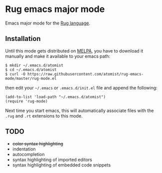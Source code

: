 # Rug emacs major mode

Emacs major mode for the [Rug language][rug].

[rug]: http://docs.atomist.com/rug/rug-dsl/

## Installation

Until this mode gets distributed on [MELPA][melpa], you have to download it
manually and make it available to your emacs path:

[melpa]: http://melpa.milkbox.net/

```
$ mkdir ~/.emacs.d/atomist
$ cd ~/.emacs.d/atomist
$ curl -O https://raw.githubusercontent.com/atomist/rug-emacs-mode/master/rug-mode.el
```

then edit your `~/.emacs` or `.emacs.d/init.el` file and append the following:

```
(add-to-list 'load-path "~/.emacs.d/atomist")
(require 'rug-mode)
```

Next time you start emacs, this will automatically
associate files with the `.rug` and `.rt` extensions to this mode.

## TODO

* ~~color syntax highlighting~~
* indentation
* autocompletion
* syntax highlighting of imported editors
* syntax highlighting of embedded code snippets
